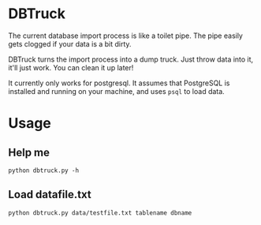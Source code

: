 # DBTruck

The current database import process is like a toilet pipe.  The pipe
easily gets clogged if your data is a bit dirty.

DBTruck turns the import process into a dump truck.  Just throw data
into it, it'll just work.  You can clean it up later!

It currently only works for postgresql.  It assumes that PostgreSQL
is installed and running on your machine, and uses `psql` to load data.

# Usage

## Help me

    python dbtruck.py -h

## Load datafile.txt

    python dbtruck.py data/testfile.txt tablename dbname